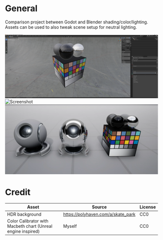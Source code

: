 # General
Comparison project between Godot and Blender shading/color/lighting.
Assets can be used to also tweak scene setup for neutral lighting.

![Screenshot](screenshots/blender2_93.png)
![Screenshot](screenshots/godot.png)
![Screenshot](screenshots/unreal.png)

# Credit

| Asset | Source | License |
| ------ | ------ | ------ |
| HDR background | https://polyhaven.com/a/skate_park | CC0 |
| Color Calibrator with Macbeth chart (Unreal engine inspired) | Myself | CC0 |
